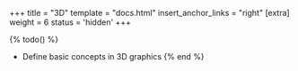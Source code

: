 +++
title = "3D"
template = "docs.html"
insert_anchor_links = "right"
[extra]
weight = 6
status = 'hidden'
+++

{% todo() %}

* Define basic concepts in 3D graphics
{% end %}
